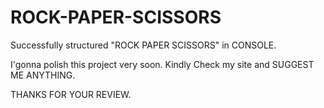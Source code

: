 # ROCK-PAPER-SCISSORS
Successfully structured "ROCK PAPER SCISSORS" in CONSOLE.

I'gonna polish this project very soon.
Kindly Check my site and SUGGEST ME ANYTHING.

THANKS FOR YOUR REVIEW.